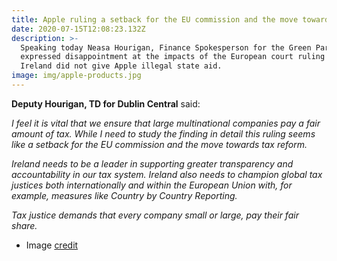 ```yaml
---
title: Apple ruling a setback for the EU commission and the move towards tax reform.
date: 2020-07-15T12:08:23.132Z
description: >-
  Speaking today Neasa Hourigan, Finance Spokesperson for the Green Party,
  expressed disappointment at the impacts of the European court ruling that
  Ireland did not give Apple illegal state aid.
image: img/apple-products.jpg
---
```

**Deputy Hourigan, TD for Dublin Central** said:

_I feel it is vital that we ensure that large multinational companies pay a fair amount of tax. While I need to study the finding in detail this ruling seems like a setback for the EU commission and the move towards tax reform._

_Ireland needs to be a leader in supporting greater transparency and accountability in our tax system. Ireland also needs to champion global tax justices both internationally and within the European Union with, for example,  measures like Country by Country Reporting._

_Tax justice demands that every company small or large, pay their fair share._

* Image [credit](https://www.flickr.com/photos/tinhtephoto/36945081540/)
